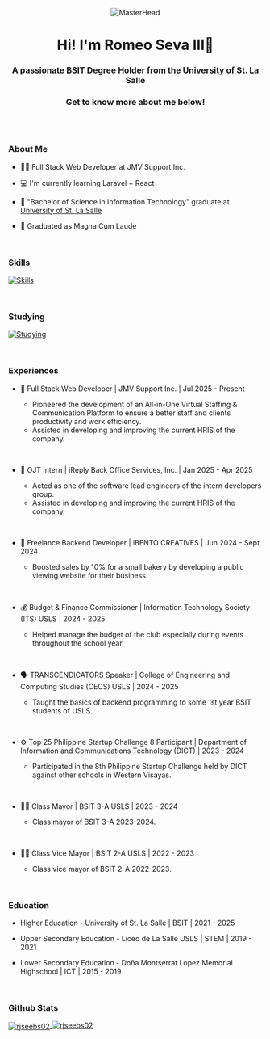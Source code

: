 <p align="center">
  <img src="https://i.gifer.com/bJk.gif" alt="MasterHead">
</p>

<h1 align="center">Hi! I'm Romeo Seva III👋</h1>
<h3 align="center">A passionate BSIT Degree Holder from the University of St. La Salle</h3>
<h3 align="center">Get to know more about me below!</h3>

<br><br>

<h3>About Me</h3>

- 👨‍💻 Full Stack Web Developer at JMV Support Inc.

- 💻 I'm currently learning Laravel + React
  
- 📝 "Bachelor of Science in Information Technology" graduate at [University of St. La Salle](https://www.usls.edu.ph/)

- 🥈 Graduated as Magna Cum Laude
<br>

### Skills
[![Skills](https://skillicons.dev/icons?i=androidstudio,cpp,css,dart,figma,flutter,html,java,js,mysql,php,sqlite)](https://skillicons.dev)

<br>

### Studying
[![Studying](https://skillicons.dev/icons?i=firebase,laravel,react)](https://skillicons.dev)

<br>

<h3>Experiences</h3>

- 💼 Full Stack Web Developer  |  JMV Support Inc.  |  Jul 2025 - Present

    - Pioneered the development of an All-in-One Virtual Staffing & Communication Platform to ensure a better staff and clients productivity and work efficiency.
    - Assisted in developing and improving the current HRIS of the company.
<br>

- 💼 OJT Intern  |  iReply Back Office Services, Inc.  |  Jan 2025 - Apr 2025

    - Acted as one of the software lead engineers of the intern developers group.
    - Assisted in developing and improving the current HRIS of the company.
<br>

- 💼 Freelance Backend Developer  |  iBENTO CREATIVES  |  Jun 2024 - Sept 2024

    - Boosted sales by 10% for a small bakery by developing a public viewing website for their business.
<br>

- 💰 Budget & Finance Commissioner  |  Information Technology Society (ITS) USLS  |  2024 - 2025

    - Helped manage the budget of the club especially during events throughout the school year.
<br>
 
- 🗣️ TRANSCENDICATORS Speaker  |  College of Engineering and Computing Studies (CECS) USLS  |  2024 - 2025

  - Taught the basics of backend programming to some 1st year BSIT students of USLS.
<br>
 
- ⚙️ Top 25 Philippine Startup Challenge 8 Participant  |  Department of Information and Communications Technology (DICT)  |  2023 - 2024

  - Participated in the 8th Philippine Startup Challenge held by DICT against other schools in Western Visayas.
<br>
 
- 👨‍💼 Class Mayor  |  BSIT 3-A USLS  |  2023 - 2024

  - Class mayor of BSIT 3-A 2023-2024.
<br>

- 👨‍💼 Class Vice Mayor  |  BSIT 2-A USLS  |  2022 - 2023

  - Class vice mayor of BSIT 2-A 2022-2023.
<br>

<h3>Education</h3>

- Higher Education - University of St. La Salle | BSIT | 2021 - 2025

- Upper Secondary Education - Liceo de La Salle USLS | STEM | 2019 - 2021

- Lower Secondary Education - Doña Montserrat Lopez Memorial Highschool | ICT | 2015 - 2019
<br>

<h3>Github Stats</h3>

<a href="https://github.com/rjseebs02/github-readme-stats">
  <img align="center" src="https://github-readme-stats.vercel.app/api?username=rjseebs02&theme=vue-dark&show_icons=true&locale=en" alt="rjseebs02" />
</a>
<a href="https://github.com/rjseebs02/rjseebs02.github.io">
  <img src="https://streak-stats.demolab.com/?user=rjseebs02&theme=vue-dark" alt="rjseebs02" />
</a>


